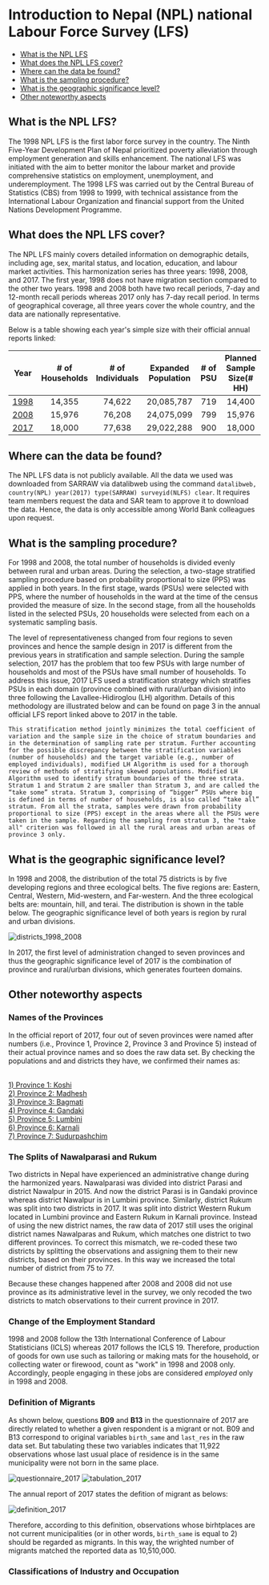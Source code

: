 
# Introduction to Nepal (NPL) national Labour Force Survey (LFS)

- [What is the NPL LFS](#what-is-the-npl-lfs)
- [What does the NPL LFS cover?](#what-does-the-npl-lfs-cover)
- [Where can the data be found?](#where-can-the-data-be-found)
- [What is the sampling procedure?](#what-is-the-sampling-procedure)
- [What is the geographic significance level?](#what-is-the-geographic-significance-level)
- [Other noteworthy aspects](#other-noteworthy-aspects)

## What is the NPL LFS?

The 1998 NPL LFS is the first labor force survey in the country. The Ninth Five-Year Development Plan of Nepal prioritized poverty alleviation through employment generation and skills enhancement. The national LFS was initiated with the aim to better monitor the labour market and provide comprehensive statistics on employment, unemployment, and underemployment. The 1998 LFS was carried out by the Central Bureau of Statistics (CBS) from 1998 to 1999, with technical assistance from the International Labour Organization and financial support from the United Nations Development Programme. 

## What does the NPL LFS cover?

The NPL LFS mainly covers detailed information on demographic details, including age, sex, marital status, and location, education, and labour market activities. This harmonization series has three years: 1998, 2008, and 2017. The first year, 1998 does not have migration section compared to the other two years. 1998 and 2008 both have two recall periods, 7-day and 12-month recall periods whereas 2017 only has 7-day recall period. In terms of geographical coverage, all three years cover the whole country, and the data are nationally representative. 

Below is a table showing each year's simple size with their official annual reports linked:

| **Year**	| **# of Households**	| **# of Individuals**	| **Expanded Population**	| **# of PSU**	| **Planned Sample Size(# HH)**	| **Planned # of PSU**	|
| :------:	| :-------:		| :-------:	 	| :-------:	 	| :-------:	| :-------:	| :-------:	|
| [1998](utilities/NPL_LFS_1998_report.pdf)  | 14,355 | 74,622  |  20,085,787  |  719  | 14,400 | 720 |
| [2008](utilities/NPL_LFS_2008_report.pdf)  | 15,976 | 76,208  |  24,075,099  |  799  | 15,976 | 799 |
| [2017](utilities/NPL_LFS_2017_report.pdf)  | 18,000 | 77,638  |  29,022,288  |  900  | 18,000 | 900 |

## Where can the data be found?

The NPL LFS data is not publicly available. All the data we used was downloaded from SARRAW via datalibweb using the command `datalibweb, country(NPL) year(2017) type(SARRAW) surveyid(NLFS) clear`. It requires team members request the data and SAR team to approve it to download the data. Hence, the data is only accessible among World Bank colleagues upon request.

## What is the sampling procedure?

For 1998 and 2008, the total number of households is divided evenly between rural and urban areas. During the selection, a two-stage stratified sampling procedure based on probability proportional to size (PPS) was applied in both years. In the first stage, wards (PSUs) were selected with PPS, where the number of households in the ward at the time of the census provided the measure of size. In the second stage, from all the households listed in the selected PSUs, 20 households were selected from each on a systematic sampling basis. 

The level of representativeness changed from four regions to seven provinces and hence the sample design in 2017 is different from the previous years in stratification and sample selection. During the sample selection, 2017 has the problem that too few PSUs with large number of households and most of the PSUs have small number of households. To address this issue, 2017 LFS used a stratification strategy which stratifies PSUs in each domain (province combined with rural/urban division) into three following the Lavallee-Hidiroglou (LH) algorithm. Details of this methodology are illustrated below and can be found on page 3 in the annual official LFS report linked above to 2017 in the table. 

```
This stratification method jointly minimizes the total coefficient of variation and the sample size in the choice of stratum boundaries and in the determination of sampling rate per stratum. Further accounting for the possible discrepancy between the stratification variables (number of households) and the target variable (e.g., number of employed individuals), modified LH Algorithm is used for a thorough review of methods of stratifying skewed populations. Modified LH Algorithm used to identify stratum boundaries of the three strata. Stratum 1 and Stratum 2 are smaller than Stratum 3, and are called the “take some” strata. Stratum 3, comprising of “bigger” PSUs where big is defined in terms of number of households, is also called “take all” stratum. From all the strata, samples were drawn from probability proportional to size (PPS) except in the areas where all the PSUs were taken in the sample. Regarding the sampling from stratum 3, the "take all" criterion was followed in all the rural areas and urban areas of province 3 only.
```

## What is the geographic significance level?

In 1998 and 2008, the distribution of the total 75 districts is by five developing regions and three ecological belts. The five regions are: Eastern, Central, Western, Mid-western, and Far-western. And the three ecological belts are: mountain, hill, and terai. The distribution is shown in the table below. The geographic significance level of both years is region by rural and urban divisions. 

![districts_1998_2008](utilities/districts_distribution.png)

In 2017, the first level of administration changed to seven provinces and thus the geographic significance level of 2017 is the combination of province and rural/urban divisions, which generates fourteen domains.

## Other noteworthy aspects  

### Names of the Provinces 

In the official report of 2017, four out of seven provinces were named after numbers (i.e., Province 1, Province 2, Province 3 and Province 5) instead of their actual province names and so does the raw data set. By checking the populations and and districts they have, we confirmed their names as:

<br>
<ins>1) Province 1: Koshi</ins>
<br>
<ins>2) Province 2: Madhesh</ins>
<br>
<ins>3) Province 3: Bagmati</ins>
<br>
<ins>4) Province 4: Gandaki</ins>
<br>
<ins>5) Province 5: Lumbini</ins>
<br>
<ins>6) Province 6: Karnali</ins> 
<br>
<ins>7) Province 7: Sudurpashchim</ins>
<br>

### The Splits of Nawalparasi and Rukum 

Two districts in Nepal have experienced an administrative change during the harmonized years. Nawalparasi was divided into district Parasi and district Nawalpur in 2015. And now the district Parasi is in Gandaki province whereas district Nawalpur is in Lumbini province. Similarly, district Rukum was split into two districts in 2017. It was split into district Western Rukum located in Lumbini province and Eastern Rukum in Karnali province. Instead of using the new district names, the raw data of 2017 still uses the original district names Nawalparas and Rukum, which matches one district to two different provinces. To correct this mismatch, we re-coded these two districts by splitting the observations and assigning them to their new districts, based on their provinces. In this way we increased the total number of district from 75 to 77. 
 
Because these changes happened after 2008 and 2008 did not use province as its administrative level in the survey, we only recoded the two districts to match observations to their current province in 2017.      

### Change of the Employment Standard

1998 and 2008 follow the 13th International Conference of Labour Statisticians (ICLS) whereas 2017 follows the ICLS 19. Therefore, production of goods for own use such as tailoring or making mats for the household, or collecting water or firewood, count as "work" in 1998 and 2008 only. Accordingly, people engaging in these jobs are considered *employed* only in 1998 and 2008.   

### Definition of Migrants

As shown below, questions **B09** and **B13** in the questionnaire of 2017 are directly related to whether a given respondent is a migrant or not. B09 and B13 correspond to original variables `birth_same` and `last_res` in the raw data set. But tabulating these two variables indicates that 11,922 observations whose last usual place of residence is in the same municipality were not born in the same place.  

![questionnaire_2017](utilities/questionnaire_migrant.png)
![tabulation_2017](utilities/migrant.png)

The annual report of 2017 states the defition of migrant as belows:

![definition_2017](utilities/migrant_def.png)

Therefore, according to this definition, observations whose birhtplaces are not current municipalities (or in other words, `birth_same` is equal to 2) should be regarded as migrants. In this way, the wrighted number of migrants matched the reported data as 10,510,000.

### Classifications of Industry and Occupation

